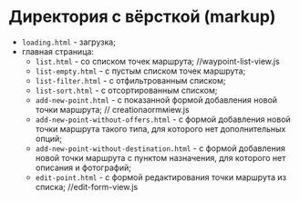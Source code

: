 # Директория с вёрсткой (markup)

* `loading.html` - загрузка;
* главная страница:
  * `list.html` - со списком точек маршрута; //waypoint-list-view.js
  * `list-empty.html` - с пустым списком точек маршрута;
  * `list-filter.html` - с отфильтрованным списком;
  * `list-sort.html` - с отсортированным списком;
  * `add-new-point.html` - с показанной формой добавления новой точки маршрута; // сreationаormмiew.js
  * `add-new-point-without-offers.html` - с формой добавления новой точки маршрута такого типа, для которого нет дополнительных опций;
  * `add-new-point-without-destination.html` - с формой добавления новой точки маршрута с пунктом назначения, для которого нет описания и фотографий;
  * `edit-point.html` - с формой редактирования точки маршрута из списка; //edit-form-view.js

